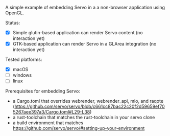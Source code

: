 A simple example of embedding Servo in a a non-browser application using OpenGL.

Status:
* [x] Simple glutin-based application can render Servo content (no interaction yet)
* [x] GTK-based application can render Servo in a GLArea integration (no interaction yet)

Tested platforms:
* [x] macOS
* [ ] windows
* [ ] linux

Prerequisites for embedding Servo:
* a Cargo.toml that overrides webrender, webrender_api, mio, and raqote (https://github.com/servo/servo/blob/c661cc87bac22c20f2d59659ef705267aee397a3/Cargo.toml#L29-L38)
* a rust-toolchain that matches the rust-toolchain in your servo clone
* a build environment that matches https://github.com/servo/servo/#setting-up-your-environment
